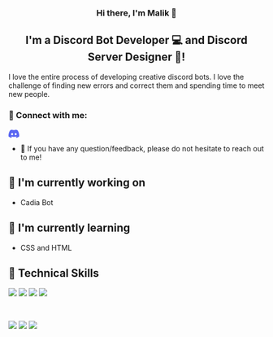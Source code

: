 <h3 align="center">
Hi there, I'm Malik 👋
</h3>

<h2 align="center">
I'm a Discord Bot Developer 💻 and Discord Server Designer 🎨!
</h2> 

I love the entire process of developing creative discord bots. I love the challenge of finding new errors and correct them and spending time to meet new people.

### 🤝 Connect with me:

<a href="https://discord.com/users/899385550585364481"><img align="left" src="https://raw.githubusercontent.com/DevArqf/DevArqf/main/discord-icon-svgrepo-com.svg" alt="Malik | Discord" width="21px"/></a>
</br>
- 💬 If you have any question/feedback, please do not hesitate to reach out to me!

## 🔭 I'm currently working on

- Cadia Bot

## 🌱 I'm currently learning

- CSS and HTML 

## 💼 Technical Skills

![](https://img.shields.io/badge/JavaScript-323330?style=for-the-badge&logo=javascript&logoColor=F7DF1E)
![](https://img.shields.io/badge/Node.js-43853D?style=for-the-badge&logo=node.js&logoColor=white)
![](https://img.shields.io/badge/MongoDB-4EA94B?style=for-the-badge&logo=mongodb&logoColor=white)
![](https://img.shields.io/badge/Prisma-3982CE?style=for-the-badge&logo=Prisma&logoColor=white)

</br>

![](https://img.shields.io/badge/Tools-NPM-informational?style=flat&logo=NPM&color=CB3837)
![](https://img.shields.io/badge/Tools-Git-informational?style=flat&logo=Git&color=F05032)
![](https://img.shields.io/badge/Tools-GitHub-informational?style=flat&logo=GitHub&color=181717)